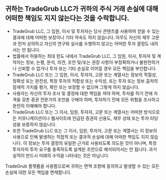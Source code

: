 ## 귀하는 TradeGrub LLC가 귀하의 주식 거래 손실에 대해 어떠한 책임도 지지 않는다는 것을 수락합니다.

- TradeGrub LLC, 그 임원, 이사 및 투자자는 당사 콘텐츠를 사용하여 얻을 수 있는 결과에 대해 어떠한 보장이나 기타 약속도 하지 않습니다. 아무도 자신의 재무 고문과 먼저 상의하고 자신의 연구와 실사를 수행하지 않고는 어떠한 투자 결정도 내려서는 안 됩니다.
- 법률에서 허용하는 최대 한도 내에서 TradeGrub LLC, 그 임원, 이사, 투자자 및 계약자는 정보, 논평, 분석, 의견, 조언 및/또는 권장 사항이 부정확하거나 불완전하거나 신뢰할 수 없거나 투자 또는 기타 손실로 이어질 경우 모든 책임을 부인합니다.
- TradeGrub LLC 또는 그 임원, 이사, 투자자, 고문 또는 계열사는 정보의 적절성, 정확성 또는 완전성, 특정 투자의 적합성 또는 수익성, 또는 투자 또는 정보 출처의 잠재적 가치를 평가, 확인 또는 보장할 수 없으며 그렇게 하지 않습니다.
- 사용자는 자신의 투자 조사 및 결정에 대한 책임을 져야 하며, 투자를 하기 전에 자격을 갖춘 증권 전문가의 조언을 구해야 하며, 투자하기 전에 모든 위험을 조사하고 완전히 이해해야 합니다.
- TradeGrub LLC 또는 그 이사, 임원, 투자자, 고문 또는 계열사는 어떠한 방식으로든 커뮤니케이션이나 웹사이트에 언급된 증권의 신용도, 재무 상태 또는 투자 타당성을 보증하지 않습니다.
- 또한 TradeGrub LLC 또는 그 이사, 임원, 투자자, 고문 또는 계열사는 이 정보의 사용으로 인해 발생하는 직접적 또는 결과적 손실에 대해 어떠한 책임도 지지 않습니다. 이 정보는 투자 결정의 유일한 근거로 사용되도록 의도된 것이 아니며, 특정 투자자의 투자 요구를 충족하도록 설계된 조언으로 해석되어서는 안 됩니다. 과거 실적이 반드시 미래의 수익을 나타내는 것은 아닙니다.

TradeGrub 플랫폼을 사용함으로써 귀하는 면책 조항에 동의하고 발생할 수 있는 모든 손실에 대한 모든 책임을 면제합니다.
